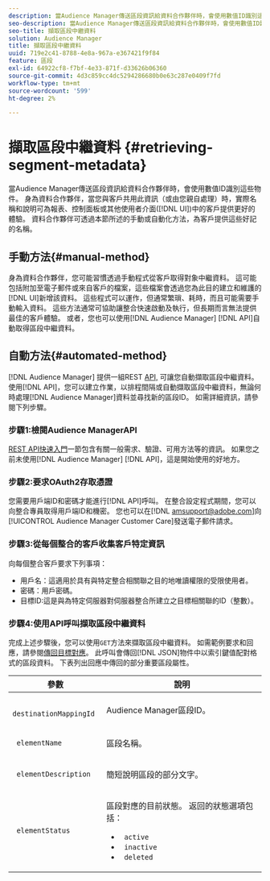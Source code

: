 ```yaml
---
description: 當Audience Manager傳送區段資訊給資料合作夥伴時，會使用數值ID識別這些物件。 身為資料合作夥伴，當您與客戶共用此資訊（或由您親自處理）時，實際名稱和說明可為報表、控制面板或其他使用者介面(UI)中的客戶提供更好的體驗。 資料合作夥伴可透過本節所述的手動或自動化方法，為客戶提供這些好記的名稱。
seo-description: 當Audience Manager傳送區段資訊給資料合作夥伴時，會使用數值ID識別這些物件。 身為資料合作夥伴，當您與客戶共用此資訊（或由您親自處理）時，實際名稱和說明可為報表、控制面板或其他使用者介面(UI)中的客戶提供更好的體驗。 資料合作夥伴可透過本節所述的手動或自動化方法，為客戶提供這些好記的名稱。
seo-title: 擷取區段中繼資料
solution: Audience Manager
title: 擷取區段中繼資料
uuid: 719e2c41-8788-4e8a-967a-e367421f9f84
feature: 區段
exl-id: 64922cf8-f7bf-4e33-871f-d33626b06360
source-git-commit: 4d3c859cc4dc5294286680b0e63c287e0409f7fd
workflow-type: tm+mt
source-wordcount: '599'
ht-degree: 2%

---
```


# 擷取區段中繼資料 {#retrieving-segment-metadata}

當Audience Manager傳送區段資訊給資料合作夥伴時，會使用數值ID識別這些物件。 身為資料合作夥伴，當您與客戶共用此資訊（或由您親自處理）時，實際名稱和說明可為報表、控制面板或其他使用者介面([!DNL UI])中的客戶提供更好的體驗。 資料合作夥伴可透過本節所述的手動或自動化方法，為客戶提供這些好記的名稱。

## 手動方法{#manual-method}

身為資料合作夥伴，您可能習慣透過手動程式從客戶取得對象中繼資料。 這可能包括附加至電子郵件或來自客戶的檔案，這些檔案會透過您為此目的建立和維護的[!DNL UI]新增該資料。 這些程式可以運作，但通常繁瑣、耗時，而且可能需要手動輸入資料。 這些方法通常可協助讓整合快速啟動及執行，但長期而言無法提供最佳的客戶體驗。 或者，您也可以使用[!DNL Audience Manager] [!DNL API]自動取得區段中繼資料。

## 自動方法{#automated-method}

[!DNL Audience Manager] 提供一組REST  [API,](../../api/rest-api-main/rest-api-main.md) 可讓您自動擷取區段中繼資料。使用[!DNL API]，您可以建立作業，以排程間隔或自動擷取區段中繼資料，無論何時處理[!DNL Audience Manager]資料並尋找新的區段ID。 如需詳細資訊，請參閱下列步驟。

### 步驟1:檢閱Audience ManagerAPI

[REST API快速入門](../../api/rest-api-main/aam-api-getting-started.md)一節包含有關一般需求、驗證、可用方法等的資訊。 如果您之前未使用[!DNL Audience Manager] [!DNL API]，這是開始使用的好地方。

### 步驟2:要求OAuth2存取憑證

您需要用戶端ID和密碼才能進行[!DNL API]呼叫。 在整合設定程式期間，您可以向整合專員取得用戶端ID和機密。 您也可以在[!DNL amsupport@adobe.com]向[!UICONTROL Audience Manager Customer Care]發送電子郵件請求。

### 步驟3:從每個整合的客戶收集客戶特定資訊

向每個整合客戶要求下列事項：

* 用戶名：這適用於具有與特定整合相關聯之目的地唯讀權限的受限使用者。
* 密碼：用戶密碼。
* 目標ID:這是與為特定伺服器對伺服器整合所建立之目標相關聯的ID（整數）。

### 步驟4:使用API呼叫擷取區段中繼資料

完成上述步驟後，您可以使用`GET`方法來擷取區段中繼資料。 如需範例要求和回應，請參閱[傳回目標對應](../../api/rest-api-main/aam-api-destinations/aam-api-retrieve-destinations.md#return-dest-mappings)。 此呼叫會傳回[!DNL JSON]物件中以索引鍵值配對格式的區段資料。 下表列出回應中傳回的部分重要區段屬性。

<table id="table_446384AE9A36408A9C570CB7DB72C3D6"> 
 <thead> 
  <tr> 
   <th colname="col1" class="entry"> 參數 </th> 
   <th colname="col2" class="entry"> 說明 </th> 
  </tr> 
 </thead>
 <tbody> 
  <tr> 
   <td colname="col1"> <p> <code> destinationMappingId</code> </p> </td> 
   <td colname="col2"> <p><span class="keyword">Audience Manager</span>區段ID。 </p> </td> 
  </tr> 
  <tr> 
   <td colname="col1"> <p> <code> elementName</code> </p> </td> 
   <td colname="col2"> <p>區段名稱。 </p> </td> 
  </tr> 
  <tr> 
   <td colname="col1"> <p> <code> elementDescription</code> </p> </td> 
   <td colname="col2"> <p>簡短說明區段的部分文字。 </p> </td> 
  </tr> 
  <tr> 
   <td colname="col1"> <p> <code> elementStatus</code> </p> </td> 
   <td colname="col2"> <p>區段對應的目前狀態。 返回的狀態選項包括： </p> 
    <ul id="ul_BA3A1F5A773D4ECD9A1A3A1118BDDA8A"> 
     <li id="li_A12B858BD0AD4F35BCD50A4D113D86FF"> <code> active</code> </li> 
     <li id="li_98C04A861C2D4364B5FBD24498E8E9C5"> <code> inactive</code> </li> 
     <li id="li_1913A10948894FF3B507C0A3FE775CC1"> <code> deleted</code> </li> 
    </ul> </td> 
  </tr> 
 </tbody> 
</table>
